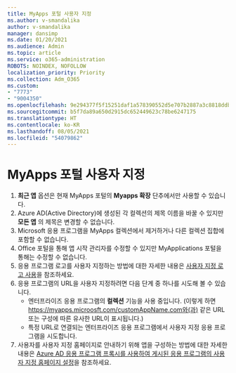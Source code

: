 ```yaml
---
title: MyApps 포털 사용자 지정
ms.author: v-smandalika
author: v-smandalika
manager: dansimp
ms.date: 01/20/2021
ms.audience: Admin
ms.topic: article
ms.service: o365-administration
ROBOTS: NOINDEX, NOFOLLOW
localization_priority: Priority
ms.collection: Adm_O365
ms.custom:
- "7773"
- "9004350"
ms.openlocfilehash: 9e294377f5f15251daf1a578390552d5e707b2887a3c8818ddb290821aafc028
ms.sourcegitcommit: b5f7da89a650d2915dc652449623c78be6247175
ms.translationtype: HT
ms.contentlocale: ko-KR
ms.lasthandoff: 08/05/2021
ms.locfileid: "54079862"
---
```

# <a name="customize-myapps-portal"></a>MyApps 포털 사용자 지정

1. **최근 앱** 옵션은 현재 MyApps 포털의 **Myapps 확장** 단추에서만 사용할 수 있습니다.
2. Azure AD(Active Directory)에 생성된 각 컬렉션의 제목 이름을 바꿀 수 있지만 **모든 앱** 의 제목은 변경할 수 없습니다.
3. Microsoft 응용 프로그램을 MyApps 컬렉션에서 제거하거나 다른 컬렉션 집합에 포함할 수 없습니다.
4. Office 포털을 통해 앱 시작 관리자를 수정할 수 있지만 MyApplications 포털을 통해는 수정할 수 없습니다.
5. 응용 프로그램 로고를 사용자 지정하는 방법에 대한 자세한 내용은 [사용자 지정 로고 사용](https://docs.microsoft.com/azure/active-directory/manage-apps/add-application-portal-configure#use-a-custom-logo)을 참조하세요.
6. 응용 프로그램의 URL을 사용자 지정하려면 다음 단계 중 하나를 시도해 볼 수 있습니다.
    - 엔터프라이즈 응용 프로그램의 **컬렉션** 기능을 사용 중입니다. (이렇게 하면 https://myapps.microosft.com/customAppName.com와(과) 같은 URL 또는 구성에 따른 유사한 URL이 표시됩니다.)
    - 특정 URL로 연결되는 엔터프라이즈 응용 프로그램에서 사용자 지정 응용 프로그램을 시도합니다.
7. 사용자를 사용자 지정 홈페이지로 안내하기 위해 앱을 구성하는 방법에 대한 자세한 내용은 [Azure AD 응용 프로그램 프록시를 사용하여 게시된 응용 프로그램의 사용자 지정 홈페이지 설정](https://docs.microsoft.com/azure/active-directory/manage-apps/application-proxy-configure-custom-home-page)을 참조하세요.
